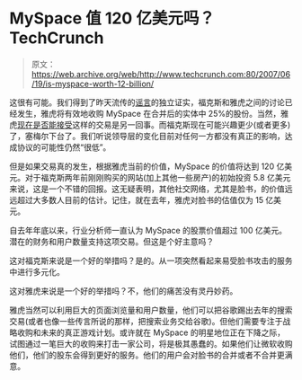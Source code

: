 # MySpace 值 120 亿美元吗？TechCrunch

> 原文：<https://web.archive.org/web/http://www.techcrunch.com:80/2007/06/19/is-myspace-worth-12-billion/>

这很有可能。我们得到了昨天流传的[谣言](https://web.archive.org/web/20221204154743/http://business.timesonline.co.uk/tol/business/industry_sectors/media/article1957867.ece)的独立证实，福克斯和雅虎之间的讨论已经发生，雅虎将有效地收购 MySpace 在合并后的实体中 25%的股份。当然，雅虎[现在是否能接受](https://web.archive.org/web/20221204154743/http://www.beta.techcrunch.com/2007/06/18/yahoo-ceo-terry-semel-resigned/)这样的交易是另一回事。而福克斯现在可能兴趣更少(或者更多)了，塞梅尔下台了。我们听说领导层的变化目前对任何一方都没有真正的影响，达成协议的可能性仍然“很低”。

但是如果交易真的发生，根据雅虎当前的价值，MySpace 的价值将达到 120 亿美元。对于福克斯两年前刚刚购买的网站(加上其他一些房产)的初始投资 5.8 亿美元来说，这是一个不错的回报。这无疑表明，其他社交网络，尤其是脸书，的价值远远超过大多数人目前的估计。记住，就在去年，雅虎对脸书的估值仅为 15 亿美元。

自去年年底以来，行业分析师一直认为 MySpace 的股票价值超过 100 亿美元。潜在的财务和用户数量支持这项交易。但这是个好主意吗？

这对福克斯来说是一个好的举措吗？是的。从一项突然看起来易受脸书攻击的服务中进行多元化。

这对雅虎来说是一个好的举措吗？不，他们的痛苦没有灵丹妙药。

雅虎当然可以利用巨大的页面浏览量和用户数量，他们可以把谷歌踢出去年的搜索交易(或者也像一些传言所说的那样，把搜索业务交给谷歌)。但他们需要专注于战略收购和未来的真正游戏计划。或许就在 MySpace 的明星地位正在下降之际，试图通过一笔巨大的收购来打击一家公司，将是极其愚蠢的。如果他们让微软收购他们，他们的股东会得到更好的服务。他们的用户会对脸书的合并或者不合并更满意。